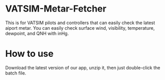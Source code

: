 # VATSIM-Metar-Fetcher
This is for VATSIM pilots and controllers that can easily check the latest aiport metar.
You can easily check surface wind, visibility, temperature, dewpoint, and QNH with inHg.

# How to use
Download the latest version of our app, unzip it, then just double-click the batch file.
